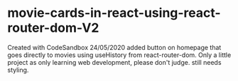 # movie-cards-in-react-using-react-router-dom-V2
Created with CodeSandbox
24/05/2020 added button on homepage that goes directly to movies using useHistory from react-router-dom.
Only a little project as only learning web development, please don't judge.
still needs styling.
